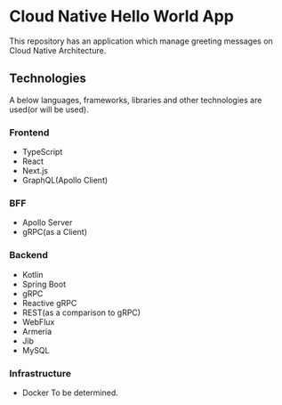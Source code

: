 # Cloud Native Hello World App

This repository has an application which manage greeting messages on Cloud Native Architecture.

## Technologies

A below languages, frameworks, libraries and other technologies are used(or will be used).

### Frontend

- TypeScript
- React
- Next.js
- GraphQL(Apollo Client)

### BFF

- Apollo Server
- gRPC(as a Client)

### Backend

- Kotlin
- Spring Boot
- gRPC
- Reactive gRPC
- REST(as a comparison to gRPC)
- WebFlux
- Armeria
- Jib
- MySQL

### Infrastructure 

- Docker
To be determined.

